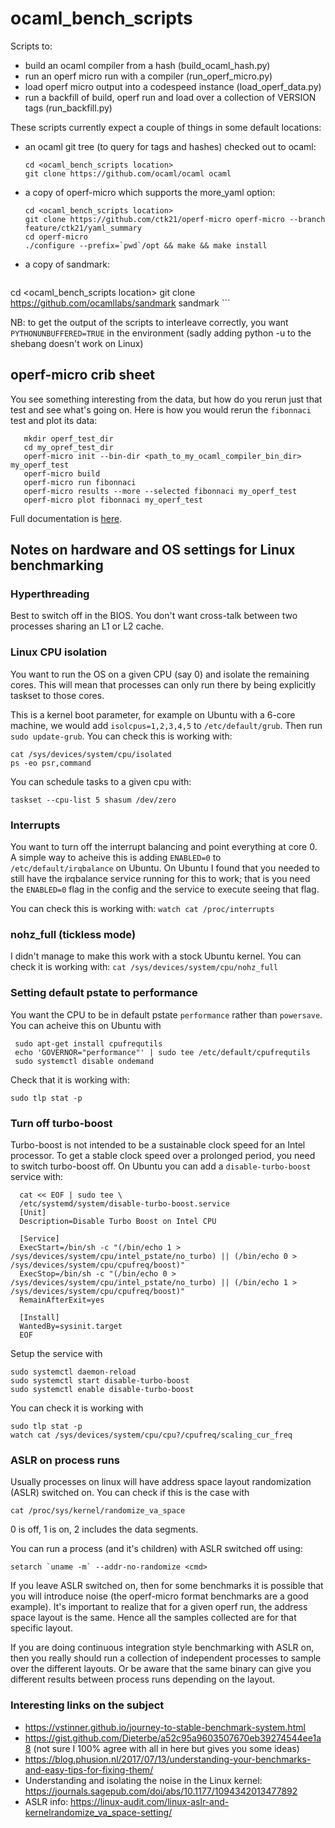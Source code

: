 # ocaml_bench_scripts

Scripts to:
  - build an ocaml compiler from a hash (build_ocaml_hash.py)
  - run an operf micro run with a compiler (run_operf_micro.py)
  - load operf micro output into a codespeed instance (load_operf_data.py)
  - run a backfill of build, operf run and load over a collection of VERSION tags (run_backfill.py)

These scripts currently expect a couple of things in some default locations:
  - an ocaml git tree (to query for tags and hashes) checked out to ocaml:
    ```console
	cd <ocaml_bench_scripts location>
    git clone https://github.com/ocaml/ocaml ocaml
    ```

  - a copy of operf-micro which supports the more_yaml option:
  	```console
	cd <ocaml_bench_scripts location>
	git clone https://github.com/ctk21/operf-micro operf-micro --branch feature/ctk21/yaml_summary
    cd operf-micro
    ./configure --prefix=`pwd`/opt && make && make install
   	```

  - a copy of sandmark:
    ```
  cd <ocaml_bench_scripts location>
  git clone https://github.com/ocamllabs/sandmark sandmark
    ```

NB: to get the output of the scripts to interleave correctly, you want `PYTHONUNBUFFERED=TRUE` in the environment
(sadly adding python -u to the shebang doesn't work on Linux)

## operf-micro crib sheet

You see something interesting from the data, but how do you rerun just that test and see what's going on. Here is how you would rerun the `fibonnaci` test and plot its data:

```console
   mkdir operf_test_dir
   cd my_opref_test_dir
   operf-micro init --bin-dir <path_to_my_ocaml_compiler_bin_dir> my_operf_test
   operf-micro build
   operf-micro run fibonnaci
   operf-micro results --more --selected fibonnaci my_operf_test
   operf-micro plot fibonnaci my_operf_test
```

Full documentation is <a href="https://www.typerex.org/operf-micro.html">here</a>.


## Notes on hardware and OS settings for Linux benchmarking

### Hyperthreading
Best to switch off in the BIOS. You don't want cross-talk between two processes sharing an L1 or L2 cache.

### Linux CPU isolation

You want to run the OS on a given CPU (say 0) and isolate the remaining cores. This will mean that processes can only run there by being explicitly taskset to those cores.

This is a kernel boot parameter, for example on Ubuntu with a 6-core machine, we would add `isolcpus=1,2,3,4,5` to `/etc/default/grub`. Then run `sudo update-grub`. You can check this is working with:
```
cat /sys/devices/system/cpu/isolated
ps -eo psr,command
```

You can schedule tasks to a given cpu with:
```
taskset --cpu-list 5 shasum /dev/zero
```

### Interrupts

You want to turn off the interrupt balancing and point everything at core 0. A simple way to acheive this is adding `ENABLED=0` to `/etc/default/irqbalance` on Ubuntu. On Ubuntu I found that you needed to still have the irqbalance service running for this to work; that is you need the `ENABLED=0` flag in the config and the service to execute seeing that flag.

You can check this is working with:
```watch cat /proc/interrupts```

### nohz_full (tickless mode)

I didn't manage to make this work with a stock Ubuntu kernel. You can check it is working with:
```cat /sys/devices/system/cpu/nohz_full```

### Setting default pstate to performance

You want the CPU to be in default pstate `performance` rather than `powersave`. You can acheive this on Ubuntu with
```
 sudo apt-get install cpufrequtils
 echo 'GOVERNOR="performance"' | sudo tee /etc/default/cpufrequtils
 sudo systemctl disable ondemand
```

Check that it is working with:
```
sudo tlp stat -p
```

### Turn off turbo-boost

Turbo-boost is not intended to be a sustainable clock speed for an Intel processor. To get a stable clock speed over a prolonged period, you need to switch turbo-boost off. On Ubuntu you can add a `disable-turbo-boost` service with:
```
  cat << EOF | sudo tee \
  /etc/systemd/system/disable-turbo-boost.service
  [Unit]
  Description=Disable Turbo Boost on Intel CPU

  [Service]
  ExecStart=/bin/sh -c "(/bin/echo 1 > /sys/devices/system/cpu/intel_pstate/no_turbo) || (/bin/echo 0 > /sys/devices/system/cpu/cpufreq/boost)"
  ExecStop=/bin/sh -c "(/bin/echo 0 > /sys/devices/system/cpu/intel_pstate/no_turbo) || (/bin/echo 1 > /sys/devices/system/cpu/cpufreq/boost)"
  RemainAfterExit=yes

  [Install]
  WantedBy=sysinit.target
  EOF
```
Setup the service with
```
sudo systemctl daemon-reload
sudo systemctl start disable-turbo-boost
sudo systemctl enable disable-turbo-boost
```

You can check it is working with
```
sudo tlp stat -p
watch cat /sys/devices/system/cpu/cpu?/cpufreq/scaling_cur_freq
```

### ASLR on process runs

Usually processes on linux will have address space layout randomization (ASLR) switched on. You can check if this is the case with
```
cat /proc/sys/kernel/randomize_va_space
```
0 is off, 1 is on, 2 includes the data segments.

You can run a process (and it's children) with ASLR switched off using:
```
setarch `uname -m` --addr-no-randomize <cmd>
```

If you leave ASLR switched on, then for some benchmarks it is possible that you will introduce noise (the operf-micro format benchmarks are a good example). It's important to realize that for a given operf run, the address space layout is the same. Hence all the samples collected are for that specific layout.

If you are doing continuous integration style benchmarking with ASLR on, then you really should run a collection of independent processes to sample over the different layouts. Or be aware that the same binary can give you different results between process runs depending on the layout.

### Interesting links on the subject
 - https://vstinner.github.io/journey-to-stable-benchmark-system.html
 - https://gist.github.com/Dieterbe/a52c95a9603507670eb39274544ee1a8 (not sure I 100% agree with all in here but gives you some ideas)
 - https://blog.phusion.nl/2017/07/13/understanding-your-benchmarks-and-easy-tips-for-fixing-them/
 - Understanding and isolating the noise in the Linux kernel: https://journals.sagepub.com/doi/abs/10.1177/1094342013477892
 - ASLR info: https://linux-audit.com/linux-aslr-and-kernelrandomize_va_space-setting/